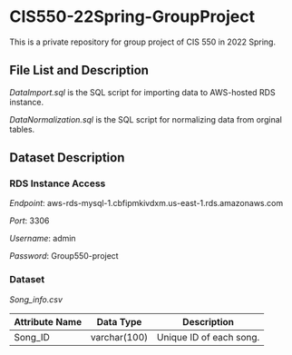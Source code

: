 # CIS550-22Spring-GroupProject

This is a private repository for group project of CIS 550 in 2022 Spring.

## File List and Description

*DataImport.sql* is the SQL script for importing data to AWS-hosted RDS instance.

*DataNormalization.sql* is the SQL script for normalizing data from orginal tables.

## Dataset Description

### RDS Instance Access

*Endpoint*: aws-rds-mysql-1.cbfipmkivdxm.us-east-1.rds.amazonaws.com

*Port*: 3306

*Username*: admin

*Password*: Group550-project

### Dataset

*Song_info.csv*

| Attribute Name | Data Type | Description
| --- | --- | --- |
| Song_ID | varchar(100) | Unique ID of each song. |